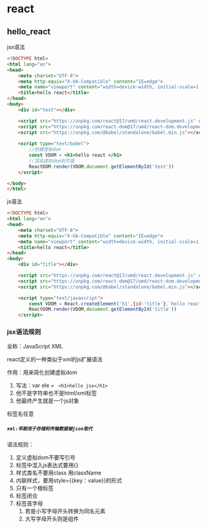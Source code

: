 # react

## hello_react

jsx语法

~~~html
<!DOCTYPE html>
<html lang="en">
<head>
    <meta charset="UTF-8">
    <meta http-equiv="X-UA-Compatible" content="IE=edge">
    <meta name="viewport" content="width=device-width, initial-scale=1.0">
    <title>hello react</title>
</head>
<body>
    <div id="test"></div>

    <script src="https://unpkg.com/react@17/umd/react.development.js" crossorigin></script>
    <script src="https://unpkg.com/react-dom@17/umd/react-dom.development.js" crossorigin></script>
    <script src="https://unpkg.com/@babel/standalone/babel.min.js"></script>
    
    <script type="text/babel">
        //创建虚拟dom
        const VDOM = <h1>hello react </h1>
        //渲染虚拟dom到页面
        ReactDOM.render(VDOM,document.getElementById('test'))
    </script>

</body>
</html>
~~~

js语法

~~~html
<!DOCTYPE html>
<html lang="en">
<head>
    <meta charset="UTF-8">
    <meta http-equiv="X-UA-Compatible" content="IE=edge">
    <meta name="viewport" content="width=device-width, initial-scale=1.0">
    <title>hello react</title>
</head>
<body>
    <div id="title"></div>

    <script src="https://unpkg.com/react@17/umd/react.development.js" crossorigin></script>
    <script src="https://unpkg.com/react-dom@17/umd/react-dom.development.js" crossorigin></script>
    <script src="https://unpkg.com/@babel/standalone/babel.min.js"></script>

    <script type="text/javascript">
        const VDOM = React.createElement('h1',{id:'title'},'hello react jsx')
        ReactDOM.render(VDOM,document.getElementById('title'))
    </script>
~~~

### jsx语法规则

全称：JavaScript XML

react定义的一种类似于xml的js扩展语法

作用：用来简化创建虚拟dom

1. 写法：var ele = ` <h1>hello jsx</h1>`
2. 他不是字符串也不是html/xml标签
3. 他最终产生就是一个js对象

标签名任意

##### 	`xml:早期用于存储和传输数据被json取代`

语法规则：

1. 定义虚拟dom不要写引号
2. 标签中混入js表达式要用{}
3. 样式类名不要用class 用className
4. 内联样式，要用style={{key：value}}的形式
5. 只有一个根标签
6. 标签闭合
7. 标签首字母
   1. 若是小写字母开头转换为同名元素
   2. 大写字母开头则是组件
